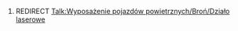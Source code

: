 1.  REDIRECT [Talk:Wyposażenie pojazdów powietrznych/Broń/Działo
    laserowe](Talk:Wyposażenie_pojazdów_powietrznych/Broń/Działo_laserowe "wikilink")